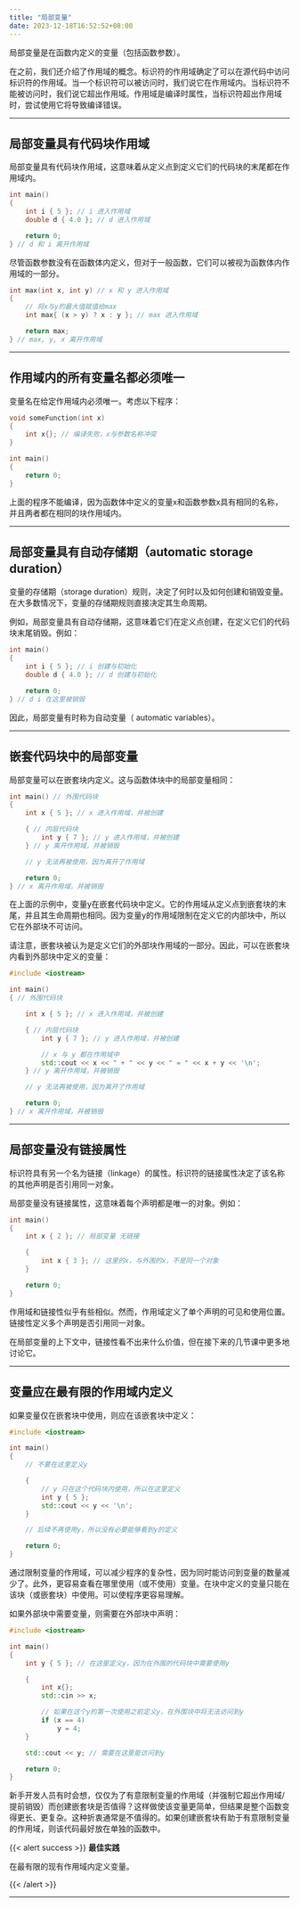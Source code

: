 ```yaml
---
title: "局部变量"
date: 2023-12-18T16:52:52+08:00
---
```


局部变量是在函数内定义的变量（包括函数参数）。

在之前，我们还介绍了作用域的概念。标识符的作用域确定了可以在源代码中访问标识符的作用域。当一个标识符可以被访问时，我们说它在作用域内。当标识符不能被访问时，我们说它超出作用域。作用域是编译时属性，当标识符超出作用域时，尝试使用它将导致编译错误。

***
## 局部变量具有代码块作用域

局部变量具有代码块作用域，这意味着从定义点到定义它们的代码块的末尾都在作用域内。

```C++
int main()
{
    int i { 5 }; // i 进入作用域
    double d { 4.0 }; // d 进入作用域

    return 0;
} // d 和 i 离开作用域
```

尽管函数参数没有在函数体内定义，但对于一般函数，它们可以被视为函数体内作用域的一部分。

```C++
int max(int x, int y) // x 和 y 进入作用域
{
    // 将x与y的最大值赋值给max
    int max{ (x > y) ? x : y }; // max 进入作用域

    return max;
} // max, y, x 离开作用域
```

***
## 作用域内的所有变量名都必须唯一

变量名在给定作用域内必须唯一。考虑以下程序：

```C++
void someFunction(int x)
{
    int x{}; // 编译失败，x与参数名称冲突
}

int main()
{
    return 0;
}
```

上面的程序不能编译，因为函数体中定义的变量x和函数参数x具有相同的名称，并且两者都在相同的块作用域内。

***
## 局部变量具有自动存储期（automatic storage duration）

变量的存储期（storage duration）规则，决定了何时以及如何创建和销毁变量。在大多数情况下，变量的存储期规则直接决定其生命周期。

例如，局部变量具有自动存储期，这意味着它们在定义点创建，在定义它们的代码块末尾销毁。例如：

```C++
int main()
{
    int i { 5 }; // i 创建与初始化
    double d { 4.0 }; // d 创建与初始化

    return 0;
} // d i 在这里被销毁
```

因此，局部变量有时称为自动变量（ automatic variables）。

***
## 嵌套代码块中的局部变量

局部变量可以在嵌套块内定义。这与函数体块中的局部变量相同：

```C++
int main() // 外围代码块
{
    int x { 5 }; // x 进入作用域，并被创建

    { // 内层代码块
        int y { 7 }; // y 进入作用域，并被创建
    } // y 离开作用域，并被销毁

    // y 无法再被使用，因为离开了作用域

    return 0;
} // x 离开作用域，并被销毁
```

在上面的示例中，变量y在嵌套代码块中定义。它的作用域从定义点到嵌套块的末尾，并且其生命周期也相同。因为变量y的作用域限制在定义它的内部块中，所以它在外部块不可访问。

请注意，嵌套块被认为是定义它们的外部块作用域的一部分。因此，可以在嵌套块内看到外部块中定义的变量：

```C++
#include <iostream>

int main()
{ // 外围代码块

    int x { 5 }; // x 进入作用域，并被创建

    { // 内层代码块
        int y { 7 }; // y 进入作用域，并被创建

        // x 与 y 都在作用域中
        std::cout << x << " + " << y << " = " << x + y << '\n';
    } // y 离开作用域，并被销毁

    // y 无法再被使用，因为离开了作用域

    return 0;
} // x 离开作用域，并被销毁
```

***
## 局部变量没有链接属性

标识符具有另一个名为链接（linkage）的属性。标识符的链接属性决定了该名称的其他声明是否引用同一对象。

局部变量没有链接属性，这意味着每个声明都是唯一的对象。例如：

```C++
int main()
{
    int x { 2 }; // 局部变量 无链接

    {
        int x { 3 }; // 这里的x，与外围的x，不是同一个对象
    }

    return 0;
}
```

作用域和链接性似乎有些相似。然而，作用域定义了单个声明的可见和使用位置。链接性定义多个声明是否引用同一对象。

在局部变量的上下文中，链接性看不出来什么价值，但在接下来的几节课中更多地讨论它。

***
## 变量应在最有限的作用域内定义

如果变量仅在嵌套块中使用，则应在该嵌套块中定义：

```C++
#include <iostream>

int main()
{
    // 不要在这里定义y

    {
        // y 只在这个代码块内使用，所以在这里定义
        int y { 5 };
        std::cout << y << '\n';
    }

    // 后续不再使用y，所以没有必要能够看到y的定义

    return 0;
}
```

通过限制变量的作用域，可以减少程序的复杂性，因为同时能访问到变量的数量减少了。此外，更容易查看在哪里使用（或不使用）变量。在块中定义的变量只能在该块（或嵌套块）中使用。可以使程序更容易理解。

如果外部块中需要变量，则需要在外部块中声明：

```C++
#include <iostream>

int main()
{
    int y { 5 }; // 在这里定义y，因为在外围的代码块中需要使用y

    {
        int x{};
        std::cin >> x;

        // 如果在这个y的第一次使用之前定义y，在外围块中将无法访问到y
        if (x == 4)
            y = 4;
    }

    std::cout << y; // 需要在这里能访问到y

    return 0;
}
```

新手开发人员有时会想，仅仅为了有意限制变量的作用域（并强制它超出作用域/提前销毁）而创建嵌套块是否值得？这样做使该变量更简单，但结果是整个函数变得更长、更复杂。这种折衷通常是不值得的。如果创建嵌套块有助于有意限制变量的作用域，则该代码最好放在单独的函数中。

{{< alert success >}}
**最佳实践**

在最有限的现有作用域内定义变量。

{{< /alert >}}

***


